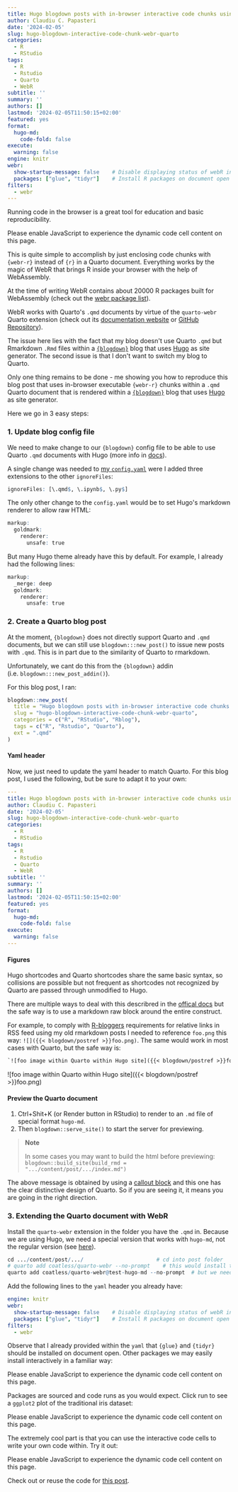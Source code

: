 ```yaml
---
title: Hugo blogdown posts with in-browser interactive code chunks using webR and Quarto
author: Claudiu C. Papasteri
date: '2024-02-05'
slug: hugo-blogdown-interactive-code-chunk-webr-quarto
categories:
  - R
  - RStudio
tags:
  - R
  - Rstudio
  - Quarto
  - WebR
subtitle: ''
summary: ''
authors: []
lastmod: '2024-02-05T11:50:15+02:00'
featured: yes
format:
  hugo-md:
    code-fold: false
execute: 
  warning: false
engine: knitr
webr: 
  show-startup-message: false    # Disable displaying status of webR initialization
  packages: ["glue", "tidyr"]    # Install R packages on document open
filters:
  - webr  
---
```


  <link rel="stylesheet" href="https://cdn.jsdelivr.net/npm/monaco-editor@0.45.0/min/vs/editor/editor.main.css" />
  <link rel="stylesheet" href="https://cdnjs.cloudflare.com/ajax/libs/font-awesome/6.5.1/css/all.min.css" integrity="sha512-DTOQO9RWCH3ppGqcWaEA1BIZOC6xxalwEsw9c2QQeAIftl+Vegovlnee1c9QX4TctnWMn13TZye+giMm8e2LwA==" crossorigin="anonymous" referrerpolicy="no-referrer" />
  

<style type="text/css">
.monaco-editor pre {
  background-color: unset !important;
}

.qwebr-editor-toolbar {
  width: 100%;
  display: flex;
  justify-content: space-between;
  box-sizing: border-box;
}

.qwebr-editor-toolbar-left-buttons, .qwebr-editor-toolbar-right-buttons {
  display: flex;
}

.qwebr-non-interactive-loading-container.qwebr-cell-needs-evaluation, .qwebr-non-interactive-loading-container.qwebr-cell-evaluated {
  justify-content: center;
  display: flex;
  background-color: rgba(250, 250, 250, 0.65);
  border: 1px solid rgba(233, 236, 239, 0.65);
  border-radius: 0.5rem;
  margin-top: 15px;
  margin-bottom: 15px;
}

.qwebr-r-project-logo {
  color: #2767B0; /* R Project's blue color */
}

.qwebr-icon-status-spinner {
  color: #7894c4;
}

.qwebr-icon-run-code {
  color: #0d9c29
}

.qwebr-output-code-stdout {
  color: #111;
}

.qwebr-output-code-stderr {
  color: #db4133;
}

.qwebr-editor {
  border: 1px solid #EEEEEE;
}

.qwebr-editor-toolbar {
  background-color: #EEEEEE;
  padding: 0.2rem 0.5rem;
}

.qwebr-button {
  background-color: #EEEEEE;
  display: inline-block;
  font-weight: 400;
  line-height: 1;
  text-decoration: none;
  text-align: center;
  color: #000;
  border-color: #dee2e6;
  border: 1px solid rgba(0,0,0,0);
  padding: 0.375rem 0.75rem;
  font-size: .9rem;
  border-radius: 0.25rem;
  transition: color .15s ease-in-out,background-color .15s ease-in-out,border-color .15s ease-in-out,box-shadow .15s ease-in-out;
}

.qwebr-button:hover {
  color: #000;
  background-color: #d9dce0;
  border-color: #c8ccd0;
}

.qwebr-button:disabled,.qwebr-button.disabled,fieldset:disabled .qwebr-button {
  pointer-events: none;
  opacity: .65
}

.qwebr-button-reset {
  color: #696969; /*#4682b4;*/
}

.qwebr-button-copy {
  color: #696969;
}


/* Custom styling for RevealJS Presentations*/

/* Reset the style of the interactive area */
.reveal div.qwebr-interactive-area {
  display: block;
  box-shadow: none;
  max-width: 100%;
  max-height: 100%;
  margin: 0;
  padding: 0;
} 

/* Provide space to entries */
.reveal div.qwebr-output-code-area pre div {
  margin: 1px 2px 1px 10px;
}

/* Collapse the inside code tags to avoid extra space between line outputs */
.reveal pre div code.qwebr-output-code-stdout, .reveal pre div code.qwebr-output-code-stderr {
  padding: 0;
  display: contents;
}

.reveal pre div code.qwebr-output-code-stdout {
  color: #111;
}

.reveal pre div code.qwebr-output-code-stderr {
  color: #db4133;
}


/* Create a border around console and output (does not effect graphs) */
.reveal div.qwebr-console-area {
  border: 1px solid #EEEEEE;
  box-shadow: 2px 2px 10px #EEEEEE;
}

/* Cap output height and allow text to scroll */
/* TODO: Is there a better way to fit contents/max it parallel to the monaco editor size? */
.reveal div.qwebr-output-code-area pre {
  max-height: 400px;
  overflow: scroll;
}

</style>

<script type="module">
// Document level settings ----

// Determine if we need to install R packages
globalThis.qwebrInstallRPackagesList = ['glue', 'tidyr'];

// Specify possible locations to search for the repository
globalThis.qwebrPackageRepoURLS = ['https://repo.r-wasm.org/'];

// Check to see if we have an empty array, if we do set to skip the installation.
globalThis.qwebrSetupRPackages = !(qwebrInstallRPackagesList.indexOf("") !== -1);
globalThis.qwebrAutoloadRPackages = true;

// Display a startup message?
globalThis.qwebrShowStartupMessage = false;
globalThis.qwebrShowHeaderMessage = false;

// Describe the webR settings that should be used
globalThis.qwebrCustomizedWebROptions = {
  "baseURL": "https://webr.r-wasm.org/v0.2.2/",
  "serviceWorkerUrl": "",
  "homedir": "/home/web_user", 
  "channelType": "ChannelType.Automatic"
};

// Store cell data
globalThis.qwebrCellDetails = [{"id":1,"options":{"classes":"","warning":"true","output":"true","label":"unnamed-chunk-1","results":"markup","dpi":72,"fig-height":5,"out-height":"","fig-width":7,"fig-cap":"","out-width":"700px","message":"true","comment":"","context":"interactive"},"code":"message <- c(\n  \"I ran the code chunk\",\n  \"I already knew what was going to happen\",\n  \"I still wanted to test it\"\n)\n\nsample(message, size = 1)"},{"id":2,"options":{"classes":"","warning":"true","output":"false","label":"unnamed-chunk-2","results":"markup","dpi":72,"fig-height":5,"out-height":"","fig-width":7,"fig-cap":"","out-width":"700px","message":"true","comment":"","context":"interactive"},"code":"webr::shim_install()   # so we can use install.packages() instead of webr::install()\ninstall.packages(\"ggplot2\", quiet = TRUE) "},{"id":3,"options":{"classes":"","warning":"true","output":"true","label":"unnamed-chunk-3","results":"markup","dpi":72,"fig-height":5,"out-height":"","fig-width":7,"fig-cap":"","out-width":"700px","message":"true","comment":"","context":"interactive"},"code":"library(\"ggplot2\")\n\nggplot(iris, aes(Sepal.Length, Petal.Length, colour = Species)) + \n  geom_point()"},{"id":4,"options":{"classes":"","warning":"true","output":"true","label":"unnamed-chunk-4","results":"markup","dpi":72,"fig-height":5,"out-height":"","fig-width":7,"fig-cap":"","out-width":"700px","message":"true","comment":"","context":"interactive"},"code":"1 + "}];

</script>

<script type="module">
// Declare startupMessageQWebR globally
globalThis.qwebrStartupMessage = document.createElement("p");


// Function to set the button text
globalThis.qwebrSetInteractiveButtonState = function(buttonText, enableCodeButton = true) {
  document.querySelectorAll(".qwebr-button-run").forEach((btn) => {
    btn.innerHTML = buttonText;
    btn.disabled = !enableCodeButton;
  });
}

// Function to update the status message in non-interactive cells
globalThis.qwebrUpdateStatusMessage = function(message) {
  document.querySelectorAll(".qwebr-status-text.qwebr-cell-needs-evaluation").forEach((elem) => {
    elem.innerText = message;
  });
}

// Function to update the status message
globalThis.qwebrUpdateStatusHeader = function(message) {
  qwebrStartupMessage.innerHTML = `
    <i class="fa-solid fa-spinner fa-spin qwebr-icon-status-spinner"></i>
    <span>${message}</span>`;
}

// Function that attaches the document status message and diagnostics
function displayStartupMessage(showStartupMessage, showHeaderMessage) {
  if (!showStartupMessage) {
    return;
  }

  // Get references to header elements
  const headerHTML = document.getElementById("title-block-header");
  const headerRevealJS = document.getElementById("title-slide");

  // Create the outermost div element for metadata
  const quartoTitleMeta = document.createElement("div");
  quartoTitleMeta.classList.add("quarto-title-meta");

  // Create the first inner div element
  const firstInnerDiv = document.createElement("div");
  firstInnerDiv.setAttribute("id", "qwebr-status-message-area");

  // Create the second inner div element for "WebR Status" heading and contents
  const secondInnerDiv = document.createElement("div");
  secondInnerDiv.setAttribute("id", "qwebr-status-message-title");
  secondInnerDiv.classList.add("quarto-title-meta-heading");
  secondInnerDiv.innerText = "WebR Status";

  // Create another inner div for contents
  const secondInnerDivContents = document.createElement("div");
  secondInnerDivContents.setAttribute("id", "qwebr-status-message-body");
  secondInnerDivContents.classList.add("quarto-title-meta-contents");

  // Describe the WebR state
  qwebrStartupMessage.innerText = "🟡 Loading...";
  qwebrStartupMessage.setAttribute("id", "qwebr-status-message-text");
  // Add `aria-live` to auto-announce the startup status to screen readers
  qwebrStartupMessage.setAttribute("aria-live", "assertive");

  // Append the startup message to the contents
  secondInnerDivContents.appendChild(qwebrStartupMessage);

  // Add a status indicator for COOP and COEP Headers if needed
  if (showHeaderMessage) {
    const crossOriginMessage = document.createElement("p");
    crossOriginMessage.innerText = `${crossOriginIsolated ? '🟢' : '🟡'} COOP & COEP Headers`;
    crossOriginMessage.setAttribute("id", "qwebr-coop-coep-header");
    secondInnerDivContents.appendChild(crossOriginMessage);
  }

  // Combine the inner divs and contents
  firstInnerDiv.appendChild(secondInnerDiv);
  firstInnerDiv.appendChild(secondInnerDivContents);
  quartoTitleMeta.appendChild(firstInnerDiv);

  // Determine where to insert the quartoTitleMeta element
  if (headerHTML || headerRevealJS) {
    // Append to the existing "title-block-header" element or "title-slide" div
    (headerHTML || headerRevealJS).appendChild(quartoTitleMeta);
  } else {
    // If neither headerHTML nor headerRevealJS is found, insert after "webr-monaco-editor-init" script
    const monacoScript = document.getElementById("qwebr-monaco-editor-init");
    const header = document.createElement("header");
    header.setAttribute("id", "title-block-header");
    header.appendChild(quartoTitleMeta);
    monacoScript.after(header);
  }
}

displayStartupMessage(qwebrShowStartupMessage, qwebrShowHeaderMessage);
</script>

<script type="module">
// Supported Evaluation Types for Context
globalThis.EvalTypes = Object.freeze({
  Interactive: 'interactive',
  Setup: 'setup',
  Output: 'output',
});

// Function that dispatches the creation request
globalThis.qwebrCreateHTMLElement = function (
  cellData
) {

  // Extract key components
  const evalType = cellData.options.context;
  const qwebrCounter = cellData.id;

  // We make an assumption that insertion points are defined by the Lua filter as:
  // qwebr-insertion-location-{qwebrCounter} 
  const elementLocator = document.getElementById(`qwebr-insertion-location-${qwebrCounter}`);

  // Figure out the routine to use to insert the element.
  let qwebrElement;
  switch ( evalType ) {
    case EvalTypes.Interactive:
      qwebrElement = qwebrCreateInteractiveElement(qwebrCounter, cellData.options);
      break;
    case EvalTypes.Output: 
      qwebrElement = qwebrCreateNonInteractiveOutputElement(qwebrCounter, cellData.options);
      break;
    case EvalTypes.Setup: 
      qwebrElement = qwebrCreateNonInteractiveSetupElement(qwebrCounter, cellData.options);
      break;
    default: 
      qwebrElement = document.createElement('div');
      qwebrElement.textContent = 'Error creating `quarto-webr` element';
  }

  // Insert the dynamically generated object at the document location.
  elementLocator.appendChild(qwebrElement);
};

// Function that setups the interactive element creation
globalThis.qwebrCreateInteractiveElement = function (qwebrCounter, qwebrOptions) {

  // Create main div element
  var mainDiv = document.createElement('div');
  mainDiv.id = 'qwebr-interactive-area-' + qwebrCounter;
  mainDiv.className = `qwebr-interactive-area`;
  if (qwebrOptions.classes) {
    mainDiv.className += " " + qwebrOptions.classes
  }

  // Add a unique cell identifier that users can customize
  if (qwebrOptions.label) {
    mainDiv.setAttribute('data-id', qwebrOptions.label);
  }

  // Create toolbar div
  var toolbarDiv = document.createElement('div');
  toolbarDiv.className = 'qwebr-editor-toolbar';
  toolbarDiv.id = 'qwebr-editor-toolbar-' + qwebrCounter;

  // Create a div to hold the left buttons
  var leftButtonsDiv = document.createElement('div');
  leftButtonsDiv.className = 'qwebr-editor-toolbar-left-buttons';

  // Create a div to hold the right buttons
  var rightButtonsDiv = document.createElement('div');
  rightButtonsDiv.className = 'qwebr-editor-toolbar-right-buttons';

  // Create Run Code button
  var runCodeButton = document.createElement('button');
  runCodeButton.className = 'btn btn-default qwebr-button qwebr-button-run';
  runCodeButton.disabled = true;
  runCodeButton.type = 'button';
  runCodeButton.id = 'qwebr-button-run-' + qwebrCounter;
  runCodeButton.textContent = '🟡 Loading webR...';
  runCodeButton.title = `Run code (Shift + Enter)`;

  // Append buttons to the leftButtonsDiv
  leftButtonsDiv.appendChild(runCodeButton);

  // Create Reset button
  var resetButton = document.createElement('button');
  resetButton.className = 'btn btn-light btn-xs qwebr-button qwebr-button-reset';
  resetButton.type = 'button';
  resetButton.id = 'qwebr-button-reset-' + qwebrCounter;
  resetButton.title = 'Start over';
  resetButton.innerHTML = '<i class="fa-solid fa-arrows-rotate"></i>';

  // Create Copy button
  var copyButton = document.createElement('button');
  copyButton.className = 'btn btn-light btn-xs qwebr-button qwebr-button-copy';
  copyButton.type = 'button';
  copyButton.id = 'qwebr-button-copy-' + qwebrCounter;
  copyButton.title = 'Copy code';
  copyButton.innerHTML = '<i class="fa-regular fa-copy"></i>';

  // Append buttons to the rightButtonsDiv
  rightButtonsDiv.appendChild(resetButton);
  rightButtonsDiv.appendChild(copyButton);

  // Create console area div
  var consoleAreaDiv = document.createElement('div');
  consoleAreaDiv.id = 'qwebr-console-area-' + qwebrCounter;
  consoleAreaDiv.className = 'qwebr-console-area';

  // Create editor div
  var editorDiv = document.createElement('div');
  editorDiv.id = 'qwebr-editor-' + qwebrCounter;
  editorDiv.className = 'qwebr-editor';

  // Create output code area div
  var outputCodeAreaDiv = document.createElement('div');
  outputCodeAreaDiv.id = 'qwebr-output-code-area-' + qwebrCounter;
  outputCodeAreaDiv.className = 'qwebr-output-code-area';
  outputCodeAreaDiv.setAttribute('aria-live', 'assertive');

  // Create pre element inside output code area
  var preElement = document.createElement('pre');
  preElement.style.visibility = 'hidden';
  outputCodeAreaDiv.appendChild(preElement);

  // Create output graph area div
  var outputGraphAreaDiv = document.createElement('div');
  outputGraphAreaDiv.id = 'qwebr-output-graph-area-' + qwebrCounter;
  outputGraphAreaDiv.className = 'qwebr-output-graph-area';

  // Append buttons to the toolbar
  toolbarDiv.appendChild(leftButtonsDiv);
  toolbarDiv.appendChild(rightButtonsDiv);

  // Append all elements to the main div
  mainDiv.appendChild(toolbarDiv);
  consoleAreaDiv.appendChild(editorDiv);
  consoleAreaDiv.appendChild(outputCodeAreaDiv);
  mainDiv.appendChild(consoleAreaDiv);
  mainDiv.appendChild(outputGraphAreaDiv);

  return mainDiv;
}

// Function that adds output structure for non-interactive output
globalThis.qwebrCreateNonInteractiveOutputElement = function(qwebrCounter, qwebrOptions) {
  // Create main div element
  var mainDiv = document.createElement('div');
  mainDiv.id = 'qwebr-noninteractive-area-' + qwebrCounter;
  mainDiv.className = `qwebr-noninteractive-area`;
  if (qwebrOptions.classes) {
    mainDiv.className += " " + qwebrOptions.classes
  }
  
  // Add a unique cell identifier that users can customize
  if (qwebrOptions.label) {
    mainDiv.setAttribute('data-id', qwebrOptions.label);
  }
  
  // Create a status container div
  var statusContainer = createLoadingContainer(qwebrCounter);

  // Create output code area div
  var outputCodeAreaDiv = document.createElement('div');
  outputCodeAreaDiv.id = 'qwebr-output-code-area-' + qwebrCounter;
  outputCodeAreaDiv.className = 'qwebr-output-code-area';
  outputCodeAreaDiv.setAttribute('aria-live', 'assertive');

  // Create pre element inside output code area
  var preElement = document.createElement('pre');
  preElement.style.visibility = 'hidden';
  outputCodeAreaDiv.appendChild(preElement);

  // Create output graph area div
  var outputGraphAreaDiv = document.createElement('div');
  outputGraphAreaDiv.id = 'qwebr-output-graph-area-' + qwebrCounter;
  outputGraphAreaDiv.className = 'qwebr-output-graph-area';

  // Append all elements to the main div
  mainDiv.appendChild(statusContainer);
  mainDiv.appendChild(outputCodeAreaDiv);
  mainDiv.appendChild(outputGraphAreaDiv);

  return mainDiv;
};

// Function that adds a stub in the page to indicate a setup cell was used.
globalThis.qwebrCreateNonInteractiveSetupElement = function(qwebrCounter, qwebrOptions) {
  // Create main div element
  var mainDiv = document.createElement('div');
  mainDiv.id = `qwebr-noninteractive-setup-area-${qwebrCounter}`;
  mainDiv.className = `qwebr-noninteractive-setup-area`;
  if (qwebrOptions.classes) {
    mainDiv.className += " " + qwebrOptions.classes
  }


  // Add a unique cell identifier that users can customize
  if (qwebrOptions.label) {
    mainDiv.setAttribute('data-id', qwebrOptions.label);
  }

  // Create a status container div
  var statusContainer = createLoadingContainer(qwebrCounter);

  // Append status onto the main div
  mainDiv.appendChild(statusContainer);

  return mainDiv;
}


// Function to create loading container with specified ID
globalThis.createLoadingContainer = function(qwebrCounter) {

  // Create a status container
  const container = document.createElement('div');
  container.id = `qwebr-non-interactive-loading-container-${qwebrCounter}`;
  container.className = 'qwebr-non-interactive-loading-container qwebr-cell-needs-evaluation';

  // Create an R project logo to indicate its a code space
  const rProjectIcon = document.createElement('i');
  rProjectIcon.className = 'fa-brands fa-r-project fa-3x qwebr-r-project-logo';

  // Setup a loading icon from font awesome
  const spinnerIcon = document.createElement('i');
  spinnerIcon.className = 'fa-solid fa-spinner fa-spin fa-1x qwebr-icon-status-spinner';

  // Add a section for status text
  const statusText = document.createElement('p');
  statusText.id = `qwebr-status-text-${qwebrCounter}`;
  statusText.className = `qwebr-status-text qwebr-cell-needs-evaluation`;
  statusText.innerText = 'Loading webR...';

  // Incorporate an inner container
  const innerContainer = document.createElement('div');

  // Append elements to the inner container
  innerContainer.appendChild(spinnerIcon);
  innerContainer.appendChild(statusText);

  // Append elements to the main container
  container.appendChild(rProjectIcon);
  container.appendChild(innerContainer);

  return container;
}
</script>

<script type="module">
// Function to install a single package
async function qwebrInstallRPackage(packageName) {
  await mainWebR.evalRVoid(`webr::install('${packageName}');`);
}

// Function to load a single package
async function qwebrLoadRPackage(packageName) {
  await mainWebR.evalRVoid(`require('${packageName}', quietly = TRUE)`);
}

// Generic function to process R packages
async function qwebrProcessRPackagesWithStatus(packages, processType, displayStatusMessageUpdate = true) {
  // Switch between contexts
  const messagePrefix = processType === 'install' ? 'Installing' : 'Loading';

  // Modify button state
  qwebrSetInteractiveButtonState(`🟡 ${messagePrefix} package ...`, false);

  // Iterate over packages
  for (let i = 0; i < packages.length; i++) {
    const activePackage = packages[i];
    const formattedMessage = `${messagePrefix} package ${i + 1} out of ${packages.length}: ${activePackage}`;

    // Display the update in header
    if (displayStatusMessageUpdate) {
      qwebrUpdateStatusHeader(formattedMessage);
    }

    // Display the update in non-active areas
    qwebrUpdateStatusMessage(formattedMessage);

    // Run package installation
    if (processType === 'install') {
      await qwebrInstallRPackage(activePackage);
    } else {
      await qwebrLoadRPackage(activePackage);
    }
  }

  // Clean slate
  if (processType === 'load') {
    await mainWebR.flush();
  }
}

// Start a timer
const initializeWebRTimerStart = performance.now();

// Encase with a dynamic import statement
globalThis.qwebrInstance = import(qwebrCustomizedWebROptions.baseURL + "webr.mjs").then(
  async ({ WebR, ChannelType }) => {
    // Populate WebR options with defaults or new values based on `webr` meta
    globalThis.mainWebR = new WebR(qwebrCustomizedWebROptions);

    // Initialization WebR
    await mainWebR.init();

    // Setup a shelter
    globalThis.mainWebRCodeShelter = await new mainWebR.Shelter();

    // Setup a pager to allow processing help documentation 
    await mainWebR.evalRVoid('webr::pager_install()'); 

    // Override the existing install.packages() to use webr::install()
    await mainWebR.evalRVoid('webr::shim_install()'); 

    // Specify the repositories to pull from
    // Note: webR does not use the `repos` option, but instead uses `webr_pkg_repos`
    // inside of `install()`. However, other R functions still pull from `repos`.
    await mainWebR.evalRVoid(`
      options(
        webr_pkg_repos = c(${qwebrPackageRepoURLS.map(repoURL => `'${repoURL}'`).join(',')}),
        repos = c(${qwebrPackageRepoURLS.map(repoURL => `'${repoURL}'`).join(',')})
      )
    `);

    // Check to see if any packages need to be installed
    if (qwebrSetupRPackages) {
      // Obtain only a unique list of packages
      const uniqueRPackageList = Array.from(new Set(qwebrInstallRPackagesList));

      // Install R packages one at a time (either silently or with a status update)
      await qwebrProcessRPackagesWithStatus(uniqueRPackageList, 'install', qwebrShowStartupMessage);

      if (qwebrAutoloadRPackages) {
        // Load R packages one at a time (either silently or with a status update)
        await qwebrProcessRPackagesWithStatus(uniqueRPackageList, 'load', qwebrShowStartupMessage);
      }
    }
  }
);

// Stop timer
const initializeWebRTimerEnd = performance.now();

</script>

<script type="module">
// Function to verify a given JavaScript Object is empty
globalThis.qwebrIsObjectEmpty = function (arr) {
    return Object.keys(arr).length === 0;
}

// Global version of the Escape HTML function that converts HTML 
// characters to their HTML entities.
globalThis.qwebrEscapeHTMLCharacters = function(unsafe) {
    return unsafe
      .replace(/&/g, "&amp;")
      .replace(/</g, "&lt;")
      .replace(/>/g, "&gt;")
      .replace(/"/g, "&quot;")
      .replace(/'/g, "&#039;");
  };

// Passthrough results
globalThis.qwebrIdentity = function(x) {
    return x;
};

// Append a comment
globalThis.qwebrPrefixComment = function(x, comment) {
    return `${comment}${x}`;
};

// Function to parse the pager results
globalThis.qwebrParseTypePager = async function (msg) { 

    // Split out the event data
    const { path, title, deleteFile } = msg.data; 

    // Process the pager data by reading the information from disk
    const paged_data = await mainWebR.FS.readFile(path).then((data) => {
        // Obtain the file content
        let content = new TextDecoder().decode(data);

        // Remove excessive backspace characters until none remain
        while(content.match(/.[\b]/)){
        content = content.replace(/.[\b]/g, '');
        }

        // Returned cleaned data
        return content;
    });

    // Unlink file if needed
    if (deleteFile) { 
        await mainWebR.FS.unlink(path); 
    } 

    // Return extracted data with spaces
    return paged_data;
} 

// Function to run the code using webR and parse the output
globalThis.qwebrComputeEngine = async function(
    codeToRun, 
    elements, 
    options) {

    // Call into the R compute engine that persists within the document scope.
    // To be prepared for all scenarios, the following happens: 
    // 1. We setup a canvas device to write to by making a namespace call into the {webr} package
    // 2. We use values inside of the options array to set the figure size.
    // 3. We capture the output stream information (STDOUT and STERR)
    // 4. While parsing the results, we disable image creation.

    // Create a canvas variable for graphics
    let canvas = undefined;

    // Create a pager variable for help/file contents
    let pager = [];

    // Handle how output is processed
    let showMarkup = options.results === "markup" && options.output !== "asis";
    let processOutput;

    if (showMarkup) {
        processOutput = qwebrEscapeHTMLCharacters;
    } else {
        processOutput = qwebrIdentity;
    }

    // ---- 
    // Convert from Inches to Pixels by using DPI (dots per inch)
    // for bitmap devices (dpi * inches = pixels)
    let fig_width = options["fig-width"] * options["dpi"]
    let fig_height = options["fig-height"] * options["dpi"]

    // Initialize webR
    await mainWebR.init();

    // Setup a webR canvas by making a namespace call into the {webr} package
    await mainWebR.evalRVoid(`webr::canvas(width=${fig_width}, height=${fig_height})`);

    const result = await mainWebRCodeShelter.captureR(codeToRun, {
        withAutoprint: true,
        captureStreams: true,
        captureConditions: false//,
        // env: webR.objs.emptyEnv, // maintain a global environment for webR v0.2.0
    });

    // -----

    // Start attempting to parse the result data
    processResultOutput:try {

        // Stop creating images
        await mainWebR.evalRVoid("dev.off()");
        
        // Avoid running through output processing
        if (options.results === "hide" || options.output === "false") { 
            break processResultOutput; 
        }

        // Merge output streams of STDOUT and STDErr (messages and errors are combined.)
        // Require both `warning` and `message` to be true to display `STDErr`. 
        const out = result.output
        .filter(
            evt => evt.type === "stdout" || 
            ( evt.type === "stderr" && (options.warning === "true" && options.message === "true")) 
        )
        .map((evt, index) => {
            const className = `qwebr-output-code-${evt.type}`;
            const outputResult = qwebrPrefixComment(processOutput(evt.data), options.comment);
            return `<code id="${className}-editor-${elements.id}-result-${index + 1}" class="${className}">${outputResult}</code>`;
        })
        .join("\n");


        // Clean the state
        // We're now able to process both graphics and pager events.
        // As a result, we cannot maintain a true 1-to-1 output order 
        // without individually feeding each line
        const msgs = await mainWebR.flush();

        // Output each image event stored
        msgs.forEach((msg) => {
        // Determine if old canvas can be used or a new canvas is required.
        if (msg.type === 'canvas'){
            // Add image to the current canvas
            if (msg.data.event === 'canvasImage') {
                canvas.getContext('2d').drawImage(msg.data.image, 0, 0);
            } else if (msg.data.event === 'canvasNewPage') {

                // Generate a new canvas element
                canvas = document.createElement("canvas");
                canvas.setAttribute("width", 2 * fig_width);
                canvas.setAttribute("height", 2 * fig_height);
                canvas.style.width = options["out-width"] ? options["out-width"] : `${fig_width}px`;
                if (options["out-height"]) {
                    canvas.style.height = options["out-height"];
                }
                canvas.style.display = "block";
                canvas.style.margin = "auto";
            }
        } 
        });

        // Use `map` to process the filtered "pager" events asynchronously
        const pager = await Promise.all(
            msgs.filter(msg => msg.type === 'pager').map(
                async (msg) => {
                    return await qwebrParseTypePager(msg);
                }
            )
        );

        // Nullify the output area of content
        elements.outputCodeDiv.innerHTML = "";
        elements.outputGraphDiv.innerHTML = "";

        // Design an output object for messages
        const pre = document.createElement("pre");
        if (/\S/.test(out)) {
            // Display results as HTML elements to retain output styling
            const div = document.createElement("div");
            div.innerHTML = out;
            pre.appendChild(div);
        } else {
            // If nothing is present, hide the element.
            pre.style.visibility = "hidden";
        }

        elements.outputCodeDiv.appendChild(pre);

        // Place the graphics on the canvas
        if (canvas) {
            // Create figure element
            const figureElement = document.createElement('figure');

            // Append canvas to figure
            figureElement.appendChild(canvas);

            if (options['fig-cap']) {
                // Create figcaption element
                const figcaptionElement = document.createElement('figcaption');
                figcaptionElement.innerText = options['fig-cap'];
                // Append figcaption to figure
                figureElement.appendChild(figcaptionElement);    
            }

            elements.outputGraphDiv.appendChild(figureElement);
        }

        // Display the pager data
        if (pager) {
        // Use the `pre` element to preserve whitespace.
        pager.forEach((paged_data, index) => {
            let pre_pager = document.createElement("pre");
            pre_pager.innerText = paged_data;
            pre_pager.classList.add("qwebr-output-code-pager");
            pre_pager.setAttribute("id", `qwebr-output-code-pager-editor-${elements.id}-result-${index + 1}`);
            elements.outputCodeDiv.appendChild(pre_pager);
        });
        }
    } finally {
        // Clean up the remaining code
        mainWebRCodeShelter.purge();
    }
}

// Function to execute the code (accepts code as an argument)
globalThis.qwebrExecuteCode = async function (
    codeToRun,
    id,
    options = {}) {

    // If options are not passed, we fall back on the bare minimum to handle the computation
    if (qwebrIsObjectEmpty(options)) {
        options = { 
            "context": "interactive", 
            "fig-width": 7, "fig-height": 5, 
            "out-width": "700px", "out-height": "", 
            "dpi": 72,
            "results": "markup", 
            "warning": "true", "message": "true",
        };
    }

    // Next, we access the compute areas values
    const elements = {
        runButton: document.getElementById(`qwebr-button-run-${id}`),
        outputCodeDiv: document.getElementById(`qwebr-output-code-area-${id}`),
        outputGraphDiv: document.getElementById(`qwebr-output-graph-area-${id}`),
        id: id,
    }

    // Disallowing execution of other code cells
    document.querySelectorAll(".qwebr-button-run").forEach((btn) => {
        btn.disabled = true;
    });

    if (options.context == EvalTypes.Interactive) {
        // Emphasize the active code cell
        elements.runButton.innerHTML = '<i class="fa-solid fa-spinner fa-spin qwebr-icon-status-spinner"></i> <span>Run Code</span>';
    }

    // Evaluate the code and parse the output into the document
    await qwebrComputeEngine(codeToRun, elements, options);

    // Switch to allowing execution of code
    document.querySelectorAll(".qwebr-button-run").forEach((btn) => {
        btn.disabled = false;
    });

    if (options.context == EvalTypes.Interactive) {
        // Revert to the initial code cell state
        elements.runButton.innerHTML = '<i class="fa-solid fa-play qwebr-icon-run-code"></i> <span>Run Code</span>';
    }
}

</script>

<script src="https://cdn.jsdelivr.net/npm/monaco-editor@0.45.0/min/vs/loader.js"></script>
<script type="module" id="qwebr-monaco-editor-init">

  // Configure the Monaco Editor's loader
  require.config({
    paths: {
      'vs': 'https://cdn.jsdelivr.net/npm/monaco-editor@0.45.0/min/vs'
    }
  });
</script>

<script type="module">
// Global dictionary to store Monaco Editor instances
globalThis.qwebrEditorInstances = {};

// Function that builds and registers a Monaco Editor instance    
globalThis.qwebrCreateMonacoEditorInstance = function (cellData) {

  const initialCode = cellData.code;
  const qwebrCounter = cellData.id;
  const qwebrOptions = cellData.options;

  // Retrieve the previously created document elements
  let runButton = document.getElementById(`qwebr-button-run-${qwebrCounter}`);
  let resetButton = document.getElementById(`qwebr-button-reset-${qwebrCounter}`);
  let copyButton = document.getElementById(`qwebr-button-copy-${qwebrCounter}`);
  let editorDiv = document.getElementById(`qwebr-editor-${qwebrCounter}`);
  
  // Load the Monaco Editor and create an instance
  let editor;
  require(['vs/editor/editor.main'], function () {
    editor = monaco.editor.create(editorDiv, {
      value: initialCode,
      language: 'r',
      theme: 'vs-light',
      automaticLayout: true,           // Works wonderfully with RevealJS
      scrollBeyondLastLine: false,
      minimap: {
        enabled: false
      },
      fontSize: '17.5pt',              // Bootstrap is 1 rem
      renderLineHighlight: "none",     // Disable current line highlighting
      hideCursorInOverviewRuler: true  // Remove cursor indictor in right hand side scroll bar
    });

    // Store the official counter ID to be used in keyboard shortcuts
    editor.__qwebrCounter = qwebrCounter;

    // Store the official div container ID
    editor.__qwebrEditorId = `qwebr-editor-${qwebrCounter}`;

    // Store the initial code value and options
    editor.__qwebrinitialCode = initialCode;
    editor.__qwebrOptions = qwebrOptions;

    // Set at the model level the preferred end of line (EOL) character to LF.
    // This prevent `\r\n` from being given to the webR engine if the user is on Windows.
    // See details in: https://github.com/coatless/quarto-webr/issues/94
    // Associated error text: 
    // Error: <text>:1:7 unexpected input

    // Retrieve the underlying model
    const model = editor.getModel();
    // Set EOL for the model
    model.setEOL(monaco.editor.EndOfLineSequence.LF);

    // Dynamically modify the height of the editor window if new lines are added.
    let ignoreEvent = false;
    const updateHeight = () => {
      const contentHeight = editor.getContentHeight();
      // We're avoiding a width change
      //editorDiv.style.width = `${width}px`;
      editorDiv.style.height = `${contentHeight}px`;
      try {
        ignoreEvent = true;

        // The key to resizing is this call
        editor.layout();
      } finally {
        ignoreEvent = false;
      }
    };

    // Helper function to check if selected text is empty
    function isEmptyCodeText(selectedCodeText) {
      return (selectedCodeText === null || selectedCodeText === undefined || selectedCodeText === "");
    }

    // Registry of keyboard shortcuts that should be re-added to each editor window
    // when focus changes.
    const addWebRKeyboardShortCutCommands = () => {
      // Add a keydown event listener for Shift+Enter to run all code in cell
      editor.addCommand(monaco.KeyMod.Shift | monaco.KeyCode.Enter, () => {

        // Retrieve all text inside the editor
        qwebrExecuteCode(editor.getValue(), editor.__qwebrCounter, editor.__qwebrOptions);
      });

      // Add a keydown event listener for CMD/Ctrl+Enter to run selected code
      editor.addCommand(monaco.KeyMod.CtrlCmd | monaco.KeyCode.Enter, () => {

        // Get the selected text from the editor
        const selectedText = editor.getModel().getValueInRange(editor.getSelection());
        // Check if no code is selected
        if (isEmptyCodeText(selectedText)) {
          // Obtain the current cursor position
          let currentPosition = editor.getPosition();
          // Retrieve the current line content
          let currentLine = editor.getModel().getLineContent(currentPosition.lineNumber);

          // Propose a new position to move the cursor to
          let newPosition = new monaco.Position(currentPosition.lineNumber + 1, 1);

          // Check if the new position is beyond the last line of the editor
          if (newPosition.lineNumber > editor.getModel().getLineCount()) {
            // Add a new line at the end of the editor
            editor.executeEdits("addNewLine", [{
            range: new monaco.Range(newPosition.lineNumber, 1, newPosition.lineNumber, 1),
            text: "\n", 
            forceMoveMarkers: true,
            }]);
          }
          
          // Run the entire line of code.
          qwebrExecuteCode(currentLine, editor.__qwebrCounter, editor.__qwebrOptions);

          // Move cursor to new position
          editor.setPosition(newPosition);
        } else {
          // Code to run when Ctrl+Enter is pressed with selected code
          qwebrExecuteCode(selectedText, editor.__qwebrCounter, editor.__qwebrOptions);
        }
      });
    }

    // Register an on focus event handler for when a code cell is selected to update
    // what keyboard shortcut commands should work.
    // This is a workaround to fix a regression that happened with multiple
    // editor windows since Monaco 0.32.0 
    // https://github.com/microsoft/monaco-editor/issues/2947
    editor.onDidFocusEditorText(addWebRKeyboardShortCutCommands);

    // Register an on change event for when new code is added to the editor window
    editor.onDidContentSizeChange(updateHeight);

    // Manually re-update height to account for the content we inserted into the call
    updateHeight();

    // Store the editor instance in the global dictionary
    qwebrEditorInstances[editor.__qwebrCounter] = editor;

  });

  // Add a click event listener to the run button
  runButton.onclick = function () {
    qwebrExecuteCode(editor.getValue(), editor.__qwebrCounter, editor.__qwebrOptions);
  };

  // Add a click event listener to the reset button
  copyButton.onclick = function () {
    // Retrieve current code data
    const data = editor.getValue();
    
    // Write code data onto the clipboard.
    navigator.clipboard.writeText(data || "");
  };
  
  // Add a click event listener to the copy button
  resetButton.onclick = function () {
    editor.setValue(editor.__qwebrinitialCode);
  };
  
}
</script>

Running code in the browser is a great tool for education and basic reproducibility.

<div id="qwebr-insertion-location-1"></div>
<noscript>Please enable JavaScript to experience the dynamic code cell content on this page.</noscript>

This is quite simple to accomplish by just enclosing code chunks with `{webr-r}` instead of `{r}` in a Quarto document. Everything works by the magic of WebR that brings R inside your browser with the help of WebAssembly.

At the time of writing WebR contains about 20000 R packages built for WebAssembly (check out the [webr package list](https://repo.r-wasm.org/)).

WebR works with Quarto's `.qmd` documents by virtue of the `quarto-webr` Quarto extension
(check out its [documentation website](https://quarto-webr.thecoatlessprofessor.com/) or [GitHub Repository](https://github.com/coatless/quarto-webr)).

The issue here lies with the fact that my blog doesn't use Quarto `.qmd` but Rmarkdown `.Rmd` files within a [`{blogdown}`](https://bookdown.org/yihui/blogdown/) blog that uses [Hugo](https://gohugo.io/) as site generator. The second issue is that I don't want to switch my blog to Quarto.

Only one thing remains to be done - me showing you how to reproduce this blog post that uses in-browser executable `{webr-r}` chunks within a `.qmd` Quarto document that is rendered within a [`{blogdown}`](https://bookdown.org/yihui/blogdown/) blog that uses [Hugo](https://gohugo.io/) as site generator.

Here we go in 3 easy steps:

### 1. Update blog config file

We need to make change to our `{blogdown}` config file to be able to use Quarto `.qmd` documents with Hugo (more info in [docs](https://quarto.org/docs/output-formats/hugo.html)).

A single change was needed to [my `config.yaml`](https://github.com/ClaudiuPapasteri/cpapasteri.github.io/commit/918f566d53fbc51e332f8d46c9b01442ed6806aa) were I added three extensions to the other `ignoreFiles`:

``` r
ignoreFiles: [\.qmd$, \.ipynb$, \.py$]
```

The only other change to the `config.yaml` would be to set Hugo's markdown renderer to allow raw HTML:

``` r
markup:
  goldmark:
    renderer:
      unsafe: true
```

But many Hugo theme already have this by default. For example, I already had the following lines:

``` r
markup:
  _merge: deep
  goldmark:
    renderer:
      unsafe: true
```

### 2. Create a Quarto blog post

At the moment, `{blogdown}` does not directly support Quarto and `.qmd` documents, but we can still use `blogdown:::new_post()` to issue new posts with `.qmd`. This is in part due to the similarity of Quarto to rmarkdown.

Unfortunately, we cant do this from the `{blogdown}` addin (i.e. `blogdown:::new_post_addin()`).

For this blog post, I ran:

``` r
blogdown::new_post(
  title = "Hugo blogdown posts with in-browser interactive code chunks using webR and Quarto", 
  slug = "hugo-blogdown-interactive-code-chunk-webr-quarto",
  categories = c("R", "RStudio", "Rblog"),          
  tags = c("R", "Rstudio", "Quarto"),
  ext = ".qmd"
)
```

#### Yaml header

Now, we just need to update the yaml header to match Quarto. For this blog post, I used the following, but be sure to adapt it to your own:

``` yaml
---
title: Hugo blogdown posts with in-browser interactive code chunks using webR and Quarto
author: Claudiu C. Papasteri
date: '2024-02-05'
slug: hugo-blogdown-interactive-code-chunk-webr-quarto
categories:
  - R
  - RStudio
tags:
  - R
  - Rstudio
  - Quarto
  - WebR
subtitle: ''
summary: ''
authors: []
lastmod: '2024-02-05T11:50:15+02:00'
featured: yes
format:
  hugo-md:
    code-fold: false
execute: 
  warning: false
---
```

#### Figures

Hugo shortcodes and Quarto shortcodes share the same basic syntax, so collisions are possible but not frequent as shortcodes not recognized by Quarto are passed through unmodified to Hugo.

There are multiple ways to deal with this describred in the [offical docs](https://quarto.org/docs/output-formats/hugo.html) but the safe way is to use a markdown raw block around the entire construct.

For example, to comply with [R-bloggers](https://www.r-bloggers.com/) requirements for relative links in RSS feed using my old rmarkdown posts I needed to reference `foo.png` this way: `![]({{< blogdown/postref >}}foo.png)`. The same would work in most cases with Quarto, but the safe way is:

``` default
`![foo image within Quarto within Hugo site]({{< blogdown/postref >}}foo.png)`{=markdown}
```

![foo image within Quarto within Hugo site]({{< blogdown/postref >}}foo.png)

#### Preview the Quarto document

1.  Ctrl+Shit+K (or Render button in RStudio) to render to an `.md` file of special format `hugo-md`.
2.  Then `blogdown::serve_site()` to start the server for previewing.

> **Note**
>
> In some cases you may want to build the html before previewing: `blogdown::build_site(build_rmd = ".../content/post/.../index.md")`

The above message is obtained by using a [callout block](https://quarto.org/docs/authoring/callouts.html) and this one has the clear distinctive design of Quarto. So if you are seeing it, it means you are going in the right direction.

### 3. Extending the Quarto document with WebR

Install the `quarto-webr` extension in the folder you have the `.qmd` in. Because we are using Hugo, we need a special version that works with `hugo-md`, not the regular version (see [here](https://github.com/coatless/quarto-webr/issues/150)).

``` r
cd .../content/post/.../                       # cd into post folder
# quarto add coatless/quarto-webr --no-prompt    # this would install the regular quarto-webr extension
quarto add coatless/quarto-webr@test-hugo-md --no-prompt  # but we need this one that works with Hugo  
```

Add the following lines to the `yaml` header you already have:

``` yaml
engine: knitr
webr: 
  show-startup-message: false    # Disable displaying status of webR initialization
  packages: ["glue", "tidyr"]    # Install R packages on document open
filters:
  - webr
```

Observe that I already provided within the `yaml` that `{glue}` and `{tidyr}` should be installed on document open. Other packages we may easily install interactively in a familiar way:

<div id="qwebr-insertion-location-2"></div>
<noscript>Please enable JavaScript to experience the dynamic code cell content on this page.</noscript>

Packages are sourced and code runs as you would expect. Click run to see a `ggplot2` plot of the traditional iris dataset:

<div id="qwebr-insertion-location-3"></div>
<noscript>Please enable JavaScript to experience the dynamic code cell content on this page.</noscript>

The extremely cool part is that you can use the interactive code cells to write your own code within. Try it out:

<div id="qwebr-insertion-location-4"></div>
<noscript>Please enable JavaScript to experience the dynamic code cell content on this page.</noscript>

Check out or reuse the code for [this post](https://github.com/ClaudiuPapasteri/cpapasteri.github.io/tree/main/content/post/2024-02-05-hugo-blogdown-posts-with-in-browser-interactive-code-chunks-using-webr-and-quarto).

<script type="module">
// Handle cell initialization initialization
qwebrCellDetails.map(
  (entry) => {
    // Handle the creation of the element
    qwebrCreateHTMLElement(entry);
    // In the event of interactive, initialize the monaco editor
    if (entry.options.context == EvalTypes.Interactive) {
      qwebrCreateMonacoEditorInstance(entry);
    }
  }
);

// Identify non-interactive cells (in order)
const filteredEntries = qwebrCellDetails.filter(entry => {
  const contextOption = entry.options && entry.options.context;
  return ['output', 'setup'].includes(contextOption);
});

// Condition non-interactive cells to only be run after webR finishes its initialization.
qwebrInstance.then(
  async () => {
    const nHiddenCells = filteredEntries.length;
    var currentHiddenCell = 0;


    // Modify button state
    qwebrSetInteractiveButtonState(`🟡 Running hidden code cells ...`, false);

    // Begin processing non-interactive sections
    // Due to the iteration policy, we must use a for() loop.
    // Otherwise, we would need to switch to using reduce with an empty
    // starting promise
    for (const entry of filteredEntries) {

      // Determine cell being examined
      currentHiddenCell = currentHiddenCell + 1;
      const formattedMessage = `Evaluating hidden cell ${currentHiddenCell} out of ${nHiddenCells}`;

      // Update the document status header
      if (qwebrShowStartupMessage) {
        qwebrUpdateStatusHeader(formattedMessage);
      }

      // Display the update in non-active areas
      qwebrUpdateStatusMessage(formattedMessage);

      // Extract details on the active cell
      const evalType = entry.options.context;
      const cellCode = entry.code;
      const qwebrCounter = entry.id;

      // Disable further global status updates
      const activeContainer = document.getElementById(`qwebr-non-interactive-loading-container-${qwebrCounter}`);
      activeContainer.classList.remove('qwebr-cell-needs-evaluation');
      activeContainer.classList.add('qwebr-cell-evaluated');

      // Update status on the code cell
      const activeStatus = document.getElementById(`qwebr-status-text-${qwebrCounter}`);
      activeStatus.innerText = " Evaluating hidden code cell...";
      activeStatus.classList.remove('qwebr-cell-needs-evaluation');
      activeStatus.classList.add('qwebr-cell-evaluated');

      switch (evalType) {
        case 'output':
          // Run the code in a non-interactive state that is geared to displaying output
          await qwebrExecuteCode(`${cellCode}`, qwebrCounter, entry.options);
          break;
        case 'setup':
          const activeDiv = document.getElementById(`qwebr-noninteractive-setup-area-${qwebrCounter}`);
          //activeDiv.textContent = "Computing hidden webR Startup ...";
          // Run the code in a non-interactive state with all output thrown away
          await mainWebR.evalRVoid(`${cellCode}`);
          //activeDiv.textContent = "";
          break;
        default: 
          break; 
      }
      // Disable visibility
      activeContainer.style.visibility = 'hidden';
      activeContainer.style.display = 'none';
    }
  }
).then(
  () => {
    // Release document status as ready

    if (qwebrShowStartupMessage) {
      qwebrStartupMessage.innerText = "🟢 Ready!"
    }
  
    qwebrSetInteractiveButtonState(
      `<i class="fa-solid fa-play qwebr-icon-run-code"></i> <span>Run Code</span>`, 
      true
    );  
  }
);
</script>
